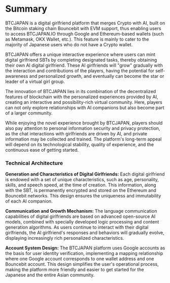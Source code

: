 # Summary

BTCJAPAN is a digital girlfriend platform that merges Crypto with AI, built on the Bitcoin staking chain Bouncebit with EVM support, thus enabling users to access BTCJAPAN.IO through Google and Ethereum-based wallets (such as Metamask, OKX Wallet, etc.). This feature is mainly to cater to the majority of Japanese users who do not have a Crypto wallet.

BTCJAPAN offers a unique interactive experience where users can mint digital girlfriend SBTs by completing designated tasks, thereby obtaining their own AI digital girlfriend. These AI girlfriends will "grow" gradually with the interaction and contributions of the players, having the potential for self-awareness and personalized growth, and eventually can become the star or leader of a virtual girl group.

The innovation of BTCJAPAN lies in its combination of the decentralized features of blockchain with the personalized experiences provided by AI, creating an interactive and possibility-rich virtual community. Here, players can not only explore relationships with AI companions but also become part of a larger community.

While enjoying the novel experience brought by BTCJAPAN, players should also pay attention to personal information security and privacy protection, as the chat interactions with girlfriends are driven by AI, and private information may be collected and trained. The platform's long-term appeal will depend on its technological stability, quality of experience, and the continuous ease of getting started.

### Technical Architecture

**Generation and Characteristics of Digital Girlfriends:** Each digital girlfriend is endowed with a set of unique characteristics, such as age, personality, skills, and speech speed, at the time of creation. This information, along with the SBT, is permanently encrypted and stored on the Ethereum and Bouncebit networks. This design ensures the uniqueness and immutability of each AI companion.

**Communication and Growth Mechanism:** The language communication capabilities of digital girlfriends are based on advanced open-source AI models, combined with specially developed logic processing and content generation algorithms. As users continue to interact with their digital girlfriends, the AI girlfriend's responses and behaviors will gradually evolve, displaying increasingly rich personalized characteristics.

**Account System Design:** The BTCJAPAN platform uses Google accounts as the basis for user identity verification, implementing a mapping relationship where one Google account corresponds to one wallet address and one Bouncebit account. This design simplifies the user's operational process, making the platform more friendly and easier to get started for the Japanese and the entire Asian community.
